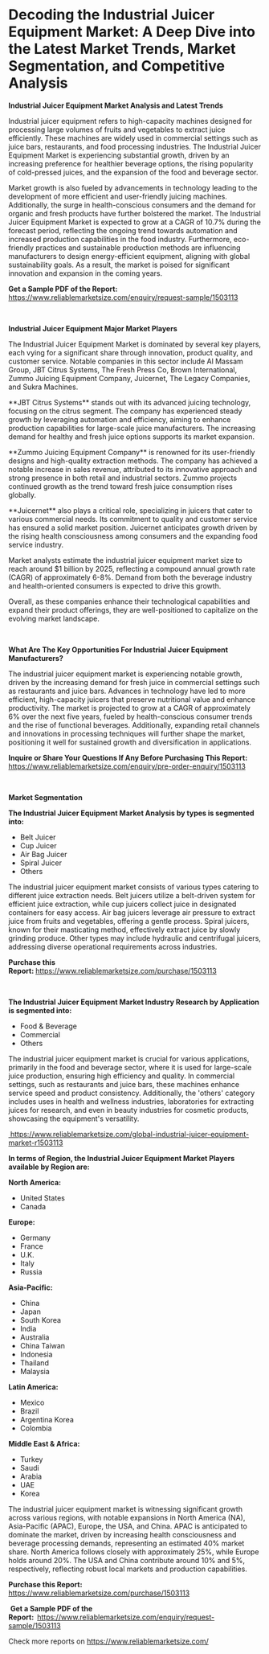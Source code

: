 <p><h1>Decoding the Industrial Juicer Equipment Market: A Deep Dive into the Latest Market Trends, Market Segmentation, and Competitive Analysis</h1></p><p><strong>Industrial Juicer Equipment Market Analysis and Latest Trends</strong></p>
<p><p>Industrial juicer equipment refers to high-capacity machines designed for processing large volumes of fruits and vegetables to extract juice efficiently. These machines are widely used in commercial settings such as juice bars, restaurants, and food processing industries. The Industrial Juicer Equipment Market is experiencing substantial growth, driven by an increasing preference for healthier beverage options, the rising popularity of cold-pressed juices, and the expansion of the food and beverage sector.</p><p>Market growth is also fueled by advancements in technology leading to the development of more efficient and user-friendly juicing machines. Additionally, the surge in health-conscious consumers and the demand for organic and fresh products have further bolstered the market. The Industrial Juicer Equipment Market is expected to grow at a CAGR of 10.7% during the forecast period, reflecting the ongoing trend towards automation and increased production capabilities in the food industry. Furthermore, eco-friendly practices and sustainable production methods are influencing manufacturers to design energy-efficient equipment, aligning with global sustainability goals. As a result, the market is poised for significant innovation and expansion in the coming years.</p></p>
<p><strong>Get a Sample PDF of the Report:&nbsp;</strong> <a href="https://www.reliablemarketsize.com/enquiry/request-sample/1503113?utm_campaign=2749&utm_medium=2&utm_source=Github&utm_content=ia&utm_term=23032025&utm_id=industrial-juicer-equipment">https://www.reliablemarketsize.com/enquiry/request-sample/1503113</a></p>
<p>&nbsp;</p>
<p><strong>Industrial Juicer Equipment Major Market Players</strong></p>
<p><p>The Industrial Juicer Equipment Market is dominated by several key players, each vying for a significant share through innovation, product quality, and customer service. Notable companies in this sector include Al Massam Group, JBT Citrus Systems, The Fresh Press Co, Brown International, Zummo Juicing Equipment Company, Juicernet, The Legacy Companies, and Sukra Machines.</p><p>**JBT Citrus Systems** stands out with its advanced juicing technology, focusing on the citrus segment. The company has experienced steady growth by leveraging automation and efficiency, aiming to enhance production capabilities for large-scale juice manufacturers. The increasing demand for healthy and fresh juice options supports its market expansion.</p><p>**Zummo Juicing Equipment Company** is renowned for its user-friendly designs and high-quality extraction methods. The company has achieved a notable increase in sales revenue, attributed to its innovative approach and strong presence in both retail and industrial sectors. Zummo projects continued growth as the trend toward fresh juice consumption rises globally.</p><p>**Juicernet** also plays a critical role, specializing in juicers that cater to various commercial needs. Its commitment to quality and customer service has ensured a solid market position. Juicernet anticipates growth driven by the rising health consciousness among consumers and the expanding food service industry.</p><p>Market analysts estimate the industrial juicer equipment market size to reach around $1 billion by 2025, reflecting a compound annual growth rate (CAGR) of approximately 6-8%. Demand from both the beverage industry and health-oriented consumers is expected to drive this growth.</p><p>Overall, as these companies enhance their technological capabilities and expand their product offerings, they are well-positioned to capitalize on the evolving market landscape.</p></p>
<p>&nbsp;</p>
<p><strong>What Are The Key Opportunities For Industrial Juicer Equipment Manufacturers?</strong></p>
<p><p>The industrial juicer equipment market is experiencing notable growth, driven by the increasing demand for fresh juice in commercial settings such as restaurants and juice bars. Advances in technology have led to more efficient, high-capacity juicers that preserve nutritional value and enhance productivity. The market is projected to grow at a CAGR of approximately 6% over the next five years, fueled by health-conscious consumer trends and the rise of functional beverages. Additionally, expanding retail channels and innovations in processing techniques will further shape the market, positioning it well for sustained growth and diversification in applications.</p></p>
<p><strong>Inquire or Share Your Questions If Any Before Purchasing This Report:</strong> <a href="https://www.reliablemarketsize.com/enquiry/pre-order-enquiry/1503113?utm_campaign=2749&utm_medium=2&utm_source=Github&utm_content=ia&utm_term=23032025&utm_id=industrial-juicer-equipment">https://www.reliablemarketsize.com/enquiry/pre-order-enquiry/1503113</a></p>
<p>&nbsp;</p>
<p><strong>Market Segmentation</strong></p>
<p><strong>The Industrial Juicer Equipment Market Analysis by types is segmented into:</strong></p>
<p><ul><li>Belt Juicer</li><li>Cup Juicer</li><li>Air Bag Juicer</li><li>Spiral Juicer</li><li>Others</li></ul></p>
<p><p>The industrial juicer equipment market consists of various types catering to different juice extraction needs. Belt juicers utilize a belt-driven system for efficient juice extraction, while cup juicers collect juice in designated containers for easy access. Air bag juicers leverage air pressure to extract juice from fruits and vegetables, offering a gentle process. Spiral juicers, known for their masticating method, effectively extract juice by slowly grinding produce. Other types may include hydraulic and centrifugal juicers, addressing diverse operational requirements across industries.</p></p>
<p><strong>Purchase this Report:&nbsp;</strong><a href="https://www.reliablemarketsize.com/purchase/1503113?utm_campaign=2749&utm_medium=2&utm_source=Github&utm_content=ia&utm_term=23032025&utm_id=industrial-juicer-equipment">https://www.reliablemarketsize.com/purchase/1503113</a></p>
<p>&nbsp;</p>
<p><strong>The Industrial Juicer Equipment Market Industry Research by Application is segmented into:</strong></p>
<p><ul><li>Food & Beverage</li><li>Commercial</li><li>Others</li></ul></p>
<p><p>The industrial juicer equipment market is crucial for various applications, primarily in the food and beverage sector, where it is used for large-scale juice production, ensuring high efficiency and quality. In commercial settings, such as restaurants and juice bars, these machines enhance service speed and product consistency. Additionally, the 'others' category includes uses in health and wellness industries, laboratories for extracting juices for research, and even in beauty industries for cosmetic products, showcasing the equipment's versatility.</p></p>
<p><a href="https://www.reliablemarketsize.com/global-industrial-juicer-equipment-market-r1503113?utm_campaign=2749&utm_medium=2&utm_source=Github&utm_content=ia&utm_term=23032025&utm_id=industrial-juicer-equipment">&nbsp;https://www.reliablemarketsize.com/global-industrial-juicer-equipment-market-r1503113</a></p>
<p><strong>In terms of Region, the Industrial Juicer Equipment Market Players available by Region are:</strong></p>
<p>
    <p> <strong> North America: </strong>
        <ul>
            <li>United States</li>
            <li>Canada</li>
        </ul>
        </p> 
    <p> <strong> Europe: </strong>
        <ul>
            <li>Germany</li>
            <li>France</li>
            <li>U.K.</li>
            <li>Italy</li>
            <li>Russia</li>
        </ul>
        </p> 
    <p> <strong> Asia-Pacific: </strong>
        <ul>
            <li>China</li>
            <li>Japan</li>
            <li>South Korea</li>
            <li>India</li>
            <li>Australia</li>
            <li>China Taiwan</li>
            <li>Indonesia</li>
            <li>Thailand</li>
            <li>Malaysia</li>
        </ul>
        </p> 
    <p> <strong> Latin America: </strong>
        <ul>
            <li>Mexico</li>
            <li>Brazil</li>
            <li>Argentina Korea</li>
            <li>Colombia</li>
        </ul>
        </p> 
    <p> <strong> Middle East & Africa: </strong>
        <ul>
            <li>Turkey</li>
            <li>Saudi</li>
            <li>Arabia</li>
            <li>UAE</li>
            <li>Korea</li>
        </ul>
    </p>
    </p>
<p><p>The industrial juicer equipment market is witnessing significant growth across various regions, with notable expansions in North America (NA), Asia-Pacific (APAC), Europe, the USA, and China. APAC is anticipated to dominate the market, driven by increasing health consciousness and beverage processing demands, representing an estimated 40% market share. North America follows closely with approximately 25%, while Europe holds around 20%. The USA and China contribute around 10% and 5%, respectively, reflecting robust local markets and production capabilities.</p></p>
<p><strong>Purchase this Report: </strong><a href="https://www.reliablemarketsize.com/purchase/1503113?utm_campaign=2749&utm_medium=2&utm_source=Github&utm_content=ia&utm_term=23032025&utm_id=industrial-juicer-equipment">https://www.reliablemarketsize.com/purchase/1503113</a></p>
<p>&nbsp;<strong>Get a Sample PDF of the Report:&nbsp;&nbsp;</strong><a href="https://www.reliablemarketsize.com/enquiry/request-sample/1503113?utm_campaign=2749&utm_medium=2&utm_source=Github&utm_content=ia&utm_term=23032025&utm_id=industrial-juicer-equipment">https://www.reliablemarketsize.com/enquiry/request-sample/1503113</a></p>
<p><strong></strong></p>
<p>Check more reports on <a href="https://www.reliablemarketsize.com/?utm_campaign=2749&utm_medium=2&utm_source=Github&utm_content=ia&utm_term=23032025&utm_id=industrial-juicer-equipment">https://www.reliablemarketsize.com/</a></p>